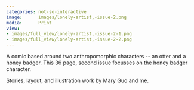```yaml
---
categories: not-so-interactive
image:      images/lonely-artist,-issue-2.png
media:      Print
view:
- images/full_view/lonely-artist,-issue-2-1.png
- images/full_view/lonely-artist,-issue-2-2.png
---
```

A comic based around two anthropomorphic characters -- an otter and a honey
badger. This 36 page, second issue focusses on the honey badger character.

Stories, layout, and illustration work by Mary Guo and me.

